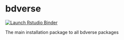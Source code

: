 # bdverse


<!-- badges: start -->
[![Launch Rstudio Binder](http://mybinder.org/badge_logo.svg)](https://mybinder.org/v2/gh/thiloshon/bdverse/master?urlpath=rstudio)
<!-- badges: end -->

The main installation package to all bdverse packages
